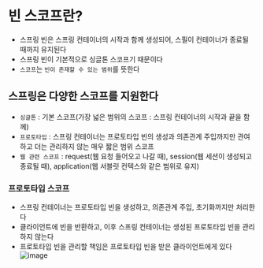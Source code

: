 # 빈 스코프란?
- 스프링 빈은 스프링 컨테이너의 시작과 함께 생성되어, 스필이 컨테이너가 종료될 때까지 유지된다
- 스프링 빈이 기본적으로 싱글톤 스코프기 때문이다
- `스코프`는 `빈이 존재할 수 있는 범위`를 뜻한다

## 스프링은 다양한 스코프를 지원한다
- `싱글톤` : 기본 스코프(가장 넓은 범위의 스코프 : 스프링 컨테이너의 시작과 끝을 함께)
- `프로토타입` : 스프링 컨테이너는 프로토타입 빈의 생성과 의존관계 주입까지만 관여하고 더는 관리하지 않는 매우 짧은 범위 스코프
- `웹 관련 스코프` : request(웹 요청 들어오고 나갈 때), session(웹 세션이 생성되고 종료될 때), application(웹 서블릿 컨텍스와 같은 범위로 유지)

### 프로토타입 스코프
- 스프링 컨테이너는 프로토타입 빈을 생성하고, 의존관계 주입, 초기화까지만 처리한다
- 클라이언트에 빈을 반환하고, 이후 스프링 컨테이너는 생성된 프로토타입 빈을 관리하지 않는다
- 프로토타입 빈을 관리할 책임은 프로토타입 빈을 받은 클라이언트에게 있다
![image](https://github.com/ngngs/TIL/assets/47618270/09eead1e-d115-495f-9f54-c40f60bbb499)
